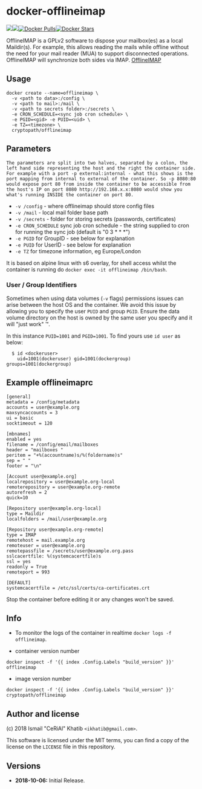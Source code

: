 [appurl]: http://www.offlineimap.org/
[hub]: https://hub.docker.com/r/cryptopath/offlineimap/

# docker-offlineimap
[![](https://images.microbadger.com/badges/version/cryptopath/offlineimap.svg)](https://microbadger.com/images/cryptopath/offlineimap "Get your own version badge on microbadger.com")[![](https://images.microbadger.com/badges/image/cryptopath/offlineimap.svg)](https://microbadger.com/images/cryptopath/offlineimap "Get your own image badge on microbadger.com")[![Docker Pulls](https://img.shields.io/docker/pulls/cryptopath/offlineimap.svg)][hub][![Docker Stars](https://img.shields.io/docker/stars/cryptopath/offlineimap.svg)][hub]

OfflineIMAP is a GPLv2 software to dispose your mailbox(es) as a local Maildir(s). For example, this allows reading the mails while offline without the need for your mail reader (MUA) to support disconnected operations. OfflineIMAP will synchronize both sides via IMAP. [OfflineIMAP](http://www.offlineimap.org/about/)

## Usage

```
docker create --name=offlineimap \
  -v <path to data>:/config \
  -v <path to mail>:/mail \
  -v <path to secrets folder>:/secrets \
  -e CRON_SCHEDULE=<sync job cron schedule> \
  -e PGID=<gid> -e PUID=<uid> \
  -e TZ=<timezone> \
  cryptopath/offlineimap
```

## Parameters

`The parameters are split into two halves, separated by a colon, the left hand side representing the host and the right the container side.
For example with a port -p external:internal - what this shows is the port mapping from internal to external of the container.
So -p 8080:80 would expose port 80 from inside the container to be accessible from the host's IP on port 8080
http://192.168.x.x:8080 would show you what's running INSIDE the container on port 80.`


* `-v /config` - where offlineimap should store config files
* `-v /mail` - local mail folder base path
* `-v /secrets` - folder for storing secrets (passwords, certificates)
* `-e CRON_SCHEDULE` sync job cron schedule - the string supplied to cron for running the sync job (default is "0 3 * * *")
* `-e PGID` for GroupID - see below for explanation
* `-e PUID` for UserID - see below for explanation
* `-e TZ` for timezone information, eg Europe/London

It is based on alpine linux with s6 overlay, for shell access whilst the container is running do `docker exec -it offlineimap /bin/bash`.

### User / Group Identifiers

Sometimes when using data volumes (`-v` flags) permissions issues can arise between the host OS and the container. We avoid this issue by allowing you to specify the user `PUID` and group `PGID`. Ensure the data volume directory on the host is owned by the same user you specify and it will "just work" ™.

In this instance `PUID=1001` and `PGID=1001`. To find yours use `id user` as below:

```
  $ id <dockeruser>
    uid=1001(dockeruser) gid=1001(dockergroup) groups=1001(dockergroup)
```


## Example offlineimaprc

    [general]
    metadata = /config/metadata
    accounts = user@example.org
    maxsyncaccounts = 3
    ui = basic
    socktimeout = 120

    [mbnames]
    enabled = yes
    filename = /config/email/mailboxes
    header = "mailboxes "
    peritem = "+%(accountname)s/%(foldername)s"
    sep = " "
    footer = "\n"

    [Account user@example.org]
    localrepository = user@example.org-local
    remoterepository = user@example.org-remote
    autorefresh = 2
    quick=10

    [Repository user@example.org-local]
    type = Maildir
    localfolders = /mail/user@example.org

    [Repository user@example.org-remote]
    type = IMAP
    remotehost = mail.example.org
    remoteuser = user@example.org
    remotepassfile = /secrets/user@example.org.pass
    sslcacertfile: %(systemcacertfile)s
    ssl = yes
    readonly = True
    remoteport = 993

    [DEFAULT]
    systemcacertfile = /etc/ssl/certs/ca-certificates.crt

Stop the container before editing it or any changes won't be saved.


## Info

* To monitor the logs of the container in realtime `docker logs -f offlineimap`.

* container version number

`docker inspect -f '{{ index .Config.Labels "build_version" }}' offlineimap`

* image version number

`docker inspect -f '{{ index .Config.Labels "build_version" }}' cryptopath/offlineimap`


## Author and license

(c) 2018 Ismail "CeRiAl" Khatib `<ikhatib@gmail.com>`.

This software is licensed under the MIT terms, you can find a copy of the
license on the `LICENSE` file in this repository.


## Versions

+ **2018-10-06:** Initial Release.
